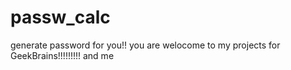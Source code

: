 # passw_calc
generate password for you!!
you are welocome to my projects
for GeekBrains!!!!!!!!!
and me
